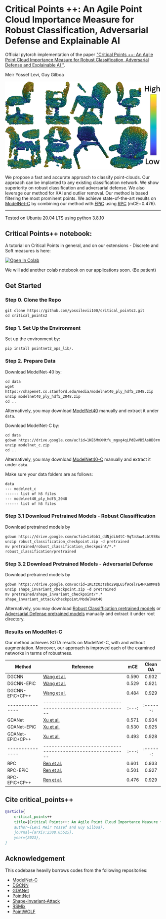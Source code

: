 # Critical Points ++: An Agile Point Cloud Importance Measure for Robust Classification, Adversarial Defense and Explainable AI

Official pytorch implementation of the paper ["Critical Points ++: An Agile Point Cloud Importance Measure for Robust Classification, Adversarial Defense and Explainable AI
"](https://arxiv.org/abs/2308.05525).

Meir Yossef Levi, Guy Gilboa

<img src="./misc/teaser.png" width=600>

We propose a fast and accurate approach to classify point-clouds. Our approach can be implanted to any existing classification network.
We show superiority on robust classification and adversarial defense. We also leverage our method for XAI and outlier removal. 
Our method is based filtering the most prominent points. We achieve state-of-the-art results on [ModelNet-C](https://github.com/jiawei-ren/ModelNet-C) by combining our method with [EPiC](https://github.com/yossilevii100/EPiC) using [RPC](https://github.com/jiawei-ren/ModelNet-C) (mCE=0.476).

----
Tested on Ubuntu 20.04 LTS using python 3.8.10 

## Critical Points++ notebook:
A tutorial on Critical Points in general, and on our extensions - Discrete and Soft measures is here:

[![Open In Colab](https://colab.research.google.com/assets/colab-badge.svg)](https://colab.research.google.com/drive/1xLl2asGdL1E0PZM7j6QhK3tCl08fBFHI)

We will add another colab notebook on our applications soon. (Be patient)
## Get Started

### Step 0. Clone the Repo
```shell
git clone https://github.com/yossilevii100/critical_points2.git
cd critical_points2
```

### Step 1. Set Up the Environment
Set up the environment by:
```shell
pip install pointnet2_ops_lib/.
```

### Step 2. Prepare Data
Download ModelNet-40 by:

```shell
cd data
wget https://shapenet.cs.stanford.edu/media/modelnet40_ply_hdf5_2048.zip
unzip modelnet40_ply_hdf5_2048.zip
cd ..
```

Alternatively, you may download [ModelNet40](https://shapenet.cs.stanford.edu/media/modelnet40_ply_hdf5_2048.zip) manually and extract it under `data`.

Download ModelNet-C by:
```shell
cd data
gdown https://drive.google.com/uc?id=1KE6MmXMtfu_mgxg4qLPdEwVD5As8B0rm
unzip modelnet_c.zip
cd ..
```
Alternatively, you may download [ModelNet40-C](https://drive.google.com/file/d/1KE6MmXMtfu_mgxg4qLPdEwVD5As8B0rm/view?usp=sharing) manually and extract it under `data`.

Make sure your data folders are as follows:

```
data
--- modelnet_c
------ list of h5 files
--- modelnet40_ply_hdf5_2048
------ list of h5 files
```

### Step 3.1 Download Pretrained Models - Robust Classiffication
Download pretrained models by
```shell
gdown https://drive.google.com/uc?id=1i6bb1_ddNjdiA4tC-9qTaUaw4Lbt9SBx
unzip robust_classification_checkpoint.zip -d pretrained
mv pretrained/robust_classification_checkpoint/*.* robust_classification/pretrained
```

### Step 3.2 Download Pretrained Models - Adversarial Defense
Download pretrained models by
```shell
gdown https://drive.google.com/uc?id=1KLtzO3tsbo29qL65f9celYE4HKaUMMsb
unzip shape_invariant_checkpoint.zip -d pretrained
mv pretrained/shape_invariant_checkpoint/*.* shape_invariant_attack/checkpoint/ModelNet40
```


Alternatively, you may download [Robust Classiffication pretrained models](https://drive.google.com/file/d/1iTR9eiGrfQVQENPZoZG-IYwMTkGSb30_/view?usp=sharing) or [Adversarial Defense pretrained models](https://drive.google.com/file/d/18nP4-NtnjmPDLccPUDwlifySRbWjGGVz/view?usp=sharing) manually and extract it under root directory.

### Results on ModelNet-C
Our method achieves SOTA results on ModelNet-C, with and without augmentation.
Moreover, our approach is improved each of the examined networks in terms of robustness.

| Method          | Reference                                                  |  mCE  | Clean OA |
| --------------- | ---------------------------------------------------------- | :---: | :------: |
| DGCNN           | [Wang et al.](https://arxiv.org/abs/1801.07829)            | 0.590 |   0.932  |
| DGCNN-EPiC      | [Wang et al.](https://arxiv.org/abs/1801.07829)            | 0.529 |   0.921  |
| DGCNN-EPiC+CP++ | [Wang et al.](https://arxiv.org/abs/1801.07829)            | 0.484 |   0.929  |
| --------------- | ---------------------------------------------------------- | :---: | :------: |
| GDANet          | [Xu et al.](https://arxiv.org/abs/2012.10921)              | 0.571 |   0.934  |
| GDANet-EPiC     | [Xu et al.](https://arxiv.org/abs/2012.10921)              | 0.530 |   0.925  |
| GDANet-EPiC+CP++| [Xu et al.](https://arxiv.org/abs/2012.10921)              | 0.493 |   0.928  |
| --------------- | ---------------------------------------------------------- | :---: | :------: |
| RPC             | [Ren et al.](https://arxiv.org/abs/2202.03377) 	           | 0.601 |   0.933  |
| RPC-EPiC        | [Ren et al.](https://arxiv.org/abs/2202.03377) 	           | 0.501 |   0.927  |
| RPC-EPiC+CP++   | [Ren et al.](https://arxiv.org/abs/2202.03377) 	           | 0.476 |   0.929  |


## Cite critical_points++
```bibtex
@article{
    critical_points++
    title={Critical Points++: An Agile Point Cloud Importance Measure for Robust Classification, Adversarial Defense and Explainable AI},
    author={Levi Meir Yossef and Guy Gilboa},
    journal={arXiv:2308.05525},
    year={2023},
}
```


## Acknowledgement
This codebase heavily borrows codes from the following repositories:
- [ModelNet-C](https://github.com/jiawei-ren/ModelNet-C)
- [DGCNN](https://github.com/WangYueFt/dgcnn/tree/master/pytorch)
- [GDANet](https://github.com/mutianxu/GDANet)
- [PointNet](https://github.com/charlesq34/pointnet)
- [Shape-Invariant-Attack](https://github.com/shikiw/SI-Adv)
- [RSMix](https://github.com/dogyoonlee/RSMix)
- [PointWOLF](https://github.com/mlvlab/PointWOLF)


